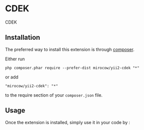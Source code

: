 CDEK
====
CDEK

Installation
------------

The preferred way to install this extension is through [composer](http://getcomposer.org/download/).

Either run

```
php composer.phar require --prefer-dist mirocow/yii2-cdek "*"
```

or add

```
"mirocow/yii2-cdek": "*"
```

to the require section of your `composer.json` file.


Usage
-----

Once the extension is installed, simply use it in your code by :